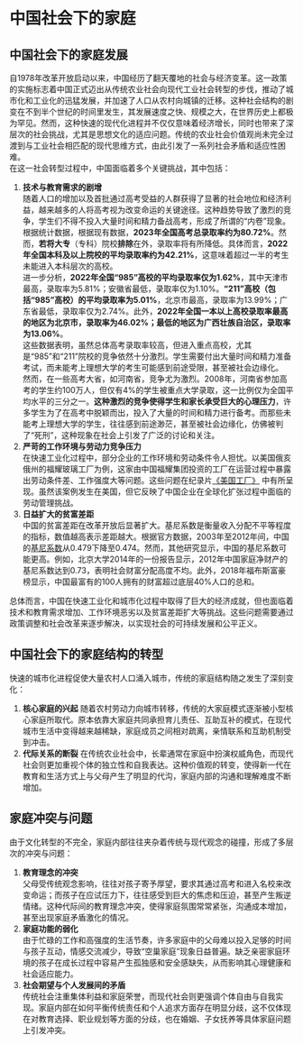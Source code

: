 # 中国社会下的家庭
## 中国社会下的家庭发展
自1978年改革开放启动以来，中国经历了翻天覆地的社会与经济变革。这一政策的实施标志着中国正式迈出从传统农业社会向现代工业社会转型的步伐，推动了城市化和工业化的迅猛发展，并加速了人口从农村向城镇的迁移。这种社会结构的剧变在不到半个世纪的时间里发生，其发展速度之快、规模之大，在世界历史上都极为罕见。然而，这种快速的现代化进程并不仅仅意味着经济增长，同时也带来了深层次的社会挑战，尤其是思想文化的适应问题。传统的农业社会价值观尚未完全过渡到与工业社会相匹配的现代思维方式，由此引发了一系列社会矛盾和适应性困难。  
在这一社会转型过程中，中国面临着多个关键挑战，其中包括：  
1. **技术与教育需求的剧增**  
  随着人口的增加以及首批通过高考受益的人群获得了显著的社会地位和经济利益，越来越多的人将高考视为改变命运的关键途径。这种趋势导致了激烈的竞争，学生们不得不投入大量时间和精力备战高考，形成了所谓的“内卷”现象。  
  根据统计数据，根据现有数据，**2023年全国高考总录取率约为80.72%**。然而，**若将大专**（专科）院校**排除**在外，录取率将有所降低。具体而言，**2022年全国本科及以上院校的平均录取率约为42.21%**，这意味着超过一半的考生未能进入本科层次的高校。  
  进一步分析，**2022年全国“985”高校的平均录取率仅为1.62%**，其中天津市最高，录取率为5.81%；安徽省最低，录取率仅为1.10%。**“211”高校（包括“985”高校）的平均录取率为5.01%**，北京市最高，录取率为13.99%；广东省最低，录取率仅为2.74%。此外，**2022年全国一本以上高校录取率最高的地区为北京市，录取率为46.02%；最低的地区为广西壮族自治区，录取率为13.06%**。  
  这些数据表明，虽然总体高考录取率较高，但进入重点高校，尤其是“985”和“211”院校的竞争依然十分激烈。学生需要付出大量时间和精力准备考试，而未能考上理想大学的考生可能感到前途受限，甚至被社会边缘化。  
然而，在一些高考大省，如河南省，竞争尤为激烈。2008年，河南省参加高考的学生约100万人，但仅有4%的学生被重点大学录取，这一比例仅为全国平均水平的三分之一。**这种激烈的竞争使得学生和家长承受巨大的心理压力**，许多学生为了在高考中脱颖而出，投入了大量的时间和精力进行备考。而那些未能考上理想大学的学生，往往感到前途渺茫，甚至被社会边缘化，仿佛被判了“死刑”，这种现象在社会上引发了广泛的讨论和关注。  
2. **严苛的工作环境与劳动力竞争压力**  
  在快速工业化过程中，部分企业的工作环境和劳动条件令人担忧。以美国俄亥俄州的福耀玻璃工厂为例，这家由中国福耀集团投资的工厂在运营过程中暴露出劳动条件差、工作强度大等问题。这些问题在纪录片[《美国工厂》](https://zh.wikipedia.org/wiki/%E7%BE%8E%E5%9C%8B%E5%B7%A5%E5%BB%A0) 中有所呈现。虽然该案例发生在美国，但它反映了中国企业在全球化扩张过程中面临的劳动管理挑战。  
3. **日益扩大的贫富差距**  
  中国的贫富差距在改革开放后显著扩大。基尼系数是衡量收入分配不平等程度的指标，数值越高表示差距越大。根据官方数据，2003年至2012年间，中国的[基尼系数](https://zh.wikipedia.org/zh-cn/%E5%9F%BA%E5%B0%BC%E7%B3%BB%E6%95%B0)从0.479下降至0.474。然而，其他研究显示，中国的基尼系数可能更高。例如，北京大学2014年的一份报告显示，2012年中国家庭净财产的基尼系数达到0.73，表明社会财富分配高度不均。此外，2018年福布斯富豪榜显示，中国最富有的100人拥有的财富超过底层40%人口的总和。  

总体而言，中国在快速工业化和城市化过程中取得了巨大的经济成就，但也面临着技术和教育需求增加、工作环境恶劣以及贫富差距扩大等挑战。这些问题需要通过政策调整和社会改革来逐步解决，以实现社会的可持续发展和公平正义。

## 中国社会下的家庭结构的转型
快速的城市化进程促使大量农村人口涌入城市，传统的家庭结构随之发生了深刻变化：  
1. **核心家庭的兴起**
  随着农村劳动力向城市转移，传统的大家庭模式逐渐被小型核心家庭所取代。原本依靠大家庭共同承担育儿责任、互助互补的模式，在现代城市生活中变得越来越稀缺，家庭成员之间相对疏离，亲情联系和互助机制受到冲击。
2. **代际关系的断裂**
  在传统农业社会中，长辈通常在家庭中扮演权威角色，而现代社会则更加重视个体的独立性和自我表达。这种价值观的转变，使得新一代在教育和生活方式上与父母产生了明显的代沟，家庭内部的沟通和理解难度不断增加。

## 家庭冲突与问题
由于文化转型的不完全，家庭内部往往夹杂着传统与现代观念的碰撞，形成了多层次的冲突与问题：  
1. **教育理念的冲突**  
  父母受传统观念影响，往往对孩子寄予厚望，要求其通过高考和进入名校来改变命运；而孩子在应试压力下，往往感受到巨大的焦虑和压迫，甚至产生叛逆情绪。这种代际间的教育理念冲突，使得家庭氛围常常紧张，沟通成本增加，甚至出现家庭矛盾激化的情况。
2. **家庭功能的弱化**  
  由于忙碌的工作和高强度的生活节奏，许多家庭中的父母难以投入足够的时间与孩子互动，情感交流减少，导致“空巢家庭”现象日益普遍。缺乏亲密家庭环境的孩子在成长过程中容易产生孤独感和安全感缺失，从而影响其心理健康和社会适应能力。​
3. **社会期望与个人发展间的矛盾**  
  传统社会注重集体利益和家庭荣誉，而现代社会则更强调个体自由与自我实现。家庭内部在如何平衡传统责任和个人追求方面存在明显分歧，这不仅体现在对教育选择、职业规划等方面的分歧，也在婚姻、子女抚养等具体家庭问题上引发冲突。
